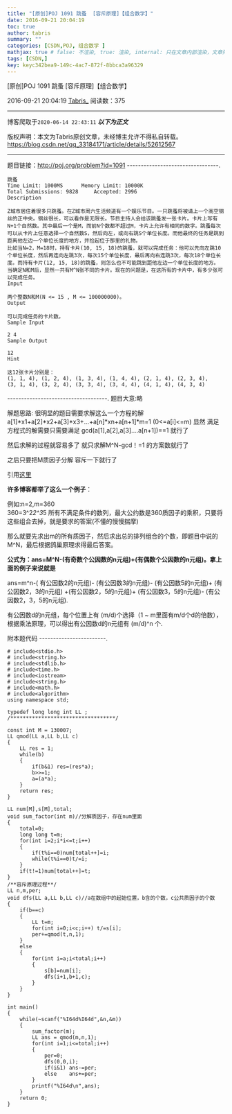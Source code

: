 ```yaml
---
title: "[原创]POJ 1091 跳蚤  [容斥原理]【组合数学】"
date: 2016-09-21 20:04:19
toc: true
author: tabris
summary: ""
categories: [CSDN,POJ, 组合数学 ]
mathjax: true # false: 不渲染, true: 渲染, internal: 只在文章内部渲染，文章列表中不渲染
tags: [CSDN,]
key: keyc342bea9-149c-4ac7-872f-8bbca3a96329
---
```


[原创]POJ 1091 跳蚤  [容斥原理]【组合数学】

2016-09-21 20:04:19  [Tabris_](https://me.csdn.net/qq_33184171) 阅读数：375

---

博客爬取于`2020-06-14 22:43:11`
***以下为正文***

版权声明：本文为Tabris原创文章，未经博主允许不得私自转载。
https://blog.csdn.net/qq_33184171/article/details/52612567

<!-- more -->

---

题目链接：http://poj.org/problem?id=1091
---------------------------------.
```
跳蚤
Time Limit: 1000MS		Memory Limit: 10000K
Total Submissions: 9828		Accepted: 2996
Description

Z城市居住着很多只跳蚤。在Z城市周六生活频道有一个娱乐节目。一只跳蚤将被请上一个高空钢丝的正中央。钢丝很长，可以看作是无限长。节目主持人会给该跳蚤发一张卡片。卡片上写有N+1个自然数。其中最后一个是M，而前N个数都不超过M，卡片上允许有相同的数字。跳蚤每次可以从卡片上任意选择一个自然数S，然后向左，或向右跳S个单位长度。而他最终的任务是跳到距离他左边一个单位长度的地方，并捡起位于那里的礼物。 
比如当N=2，M=18时，持有卡片(10, 15, 18)的跳蚤，就可以完成任务：他可以先向左跳10个单位长度，然后再连向左跳3次，每次15个单位长度，最后再向右连跳3次，每次18个单位长度。而持有卡片(12, 15, 18)的跳蚤，则怎么也不可能跳到距他左边一个单位长度的地方。 
当确定N和M后，显然一共有M^N张不同的卡片。现在的问题是，在这所有的卡片中，有多少张可以完成任务。 
Input

两个整数N和M(N <= 15 , M <= 100000000)。
Output

可以完成任务的卡片数。
Sample Input

2 4
Sample Output

12
Hint

这12张卡片分别是： 
(1, 1, 4), (1, 2, 4), (1, 3, 4), (1, 4, 4), (2, 1, 4), (2, 3, 4), 
(3, 1, 4), (3, 2, 4), (3, 3, 4), (3, 4, 4), (4, 1, 4), (4, 3, 4) 

```

------------------------------------.
题目大意:略

解题思路:
很明显的题目需要求解这么一个方程的解a[1]*x1+a[2]*x2+a[3]*x3+...+a[n]*xn+a[n+1]*m=1 (0<=a[i]<=m)
显然 满足方程式的解需要只需要满足
gcd(a[1],a[2],a[3]....a[n+1])==1 就行了

然后求解的过程就容易多了 
就只求解M^N-gcd！=1 的方案数就行了

之后只要把M质因子分解 容斥一下就行了  

引用[这里](http://www.tuicool.com/articles/iEbQba)

**许多博客都举了这么一个例子**：

例如:n=2,m=360  
360=3^2*2^3*5  所有不满足条件的数列，最大公约数是360质因子的乘积，只要将这些组合去掉，就是要求的答案(不懂的慢慢揣摩) 

那么就要先求出m的所有质因子，然后求出总的排列组合的个数，即题目中说的M^N，最后根据鸽巢原理求得最后答案。

**公式为：ans=M^N-(有奇数个公因数的n元组)+(有偶数个公因数的n元组)。拿上面的例子来说就是**

ans=m^n-( 有公因数2的n元组)- (有公因数3的n元组)- (有公因数5的n元组)+ (有公因数2，3的n元组) +(有公因数2，5的n元组)+ (有公因数3，5的n元组)- (有公因数2，3，5的n元组).

有公因数d的n元组，每个位置上有 (m/d)个选择（1 ~ m里面有m/d个d的倍数），根据乘法原理，可以得出有公因数d的n元组有 (m/d)^n 个. 


附本题代码
------------------------.
```
# include<stdio.h>
# include<string.h>
# include<stdlib.h>
# include<time.h>
# include<iostream>
# include<string.h>
# include<math.h>
# include<algorithm>
using namespace std;

typedef long long int LL ;
/**********************************/

const int M = 130007;
LL qmod(LL a,LL b,LL c)
{
    LL res = 1;
    while(b)
    {
        if(b&1) res=(res*a);
        b>>=1;
        a=(a*a);
    }
    return res;
}

LL num[M],s[M],total;
void sum_factor(int m)//分解质因子，存在num里面
{
    total=0;
    long long t=m;
    for(int i=2;i*i<=t;i++)
    {
        if(t%i==0)num[total++]=i;
        while(t%i==0)t/=i;
    }
    if(t!=1)num[total++]=t;
}
/**容斥原理过程**/
LL n,m,per;
void dfs(LL a,LL b,LL c)//a在数组中的起始位置，b含的个数，c公共质因子的个数
{
    if(b==c)
    {
        LL t=m;
        for(int i=0;i<c;i++) t/=s[i];
        per+=qmod(t,n,1);
    }
    else
    {
        for(int i=a;i<total;i++)
        {
            s[b]=num[i];
            dfs(i+1,b+1,c);
        }
    }
}

int main()
{
    while(~scanf("%I64d%I64d",&n,&m))
    {
        sum_factor(m);
        LL ans = qmod(m,n,1);
        for(int i=1;i<=total;i++)
        {
            per=0;
            dfs(0,0,i);
            if(i&1) ans-=per;
            else    ans+=per;
        }
        printf("%I64d\n",ans);
    }
    return 0;
}


```
